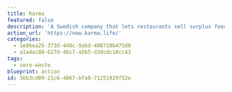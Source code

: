 ```yaml
---
title: Karma
featured: false
description: 'A Swedish company that lets restaurants sell surplus food at a lower price. It lets you pay less for food and prevent food waste.'
action_url: 'https://new.karma.life/'
categories:
  - 1e06ea25-373d-440c-9abd-408710b475d0
  - a1a4ac88-627d-4bc7-a5b5-d3dcdc10cc43
tags:
  - zero-waste
blueprint: action
id: 36b3cd09-21c6-4067-bfa8-71251929f52e
---
```

